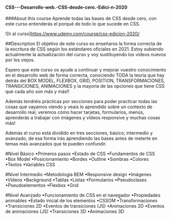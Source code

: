 #### CSS---Desarrollo-web.-CSS-desde-cero.-Edici-n-2020

###About this course
Aprende todas las bases de CSS desde cero, con este curso entenderás el porqué de todo lo que sucede en CSS.

![Ir al curso]https://www.udemy.com/course/css-edicion-2020/

##Description
El objetivo de este curso es enseñaros la forma correcta de la escritura de CSS según los estándares oficiales en 2021. Estoy subiendo actualmente la actualización del curso y voy sustituyendo los vídeos nuevos por los viejos.

Espero que este curso os ayude a continuar y mejorar vuestro conocimiento en el desarrollo web de forma correcta, conociendo TODA la teoría que hay detrás del BOX MODEL, FLEXBOX, GRID, POSITION, TRANSFORMACIONES, TRANSICIONES, ANIMACIONES y la mayoría de las opciones que tiene CSS que cada año son más y más!!

Además tendréis prácticas por secciones para poder practicar todas las cosas que vayamos viendo y veais lo aprendido sobre un contexto de desarrollo real, veremos cómo hacer tarjetas, formularios, menús, aprenderás a trabajar con imágenes y vídeos responsive y muchas cosas más!

Además el curso está dividido en tres secciones, básico; intermedio y avanzado, de esa forma irás aprendiendo las bases antes de meterte en temas más avanzados que te pueden confundir.

#Nivel Básico
•Primeros pasos
•Estado de CSS
•Fundamentos de CSS
•Box Model
•Posicionamiento
•Bordes
•Outline
•Sombras
•Colores
•Textos
•Variables CSS

#Nivel Intermedio
•Metodología BEM
•Responsive design
•Imágenes
•Videos
•Background
•Tablas
•Listas
•Formularios
•Pseudoclases
•Pseudoelementos
•Flexbox
•Grid

#Nivel Avanzado
•Funcionamiento de CSS en el navegador
•Propiedades animables
•Estado inicial de los elementos
•CSSOM
•Transformaciones
•Transiciones 2D
•Eventos de transiciones (JS)
•Animaciones 2D
•Eventos de animaciones (JS)
•Transiciones 3D
•Animaciones 3D
